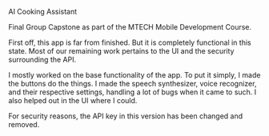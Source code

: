 AI Cooking Assistant

Final Group Capstone as part of the MTECH Mobile Development Course.

First off, this app is far from finished. But it is completely functional in this state. Most of our remaining work pertains to the UI and the security surrounding the API.

I mostly worked on the base functionality of the app. To put it simply, I made the buttons do the things. I made the speech synthesizer, voice recognizer, and their respective settings, handling a lot of bugs when it came to such. I also helped out in the UI where I could. 

For security reasons, the API key in this version has been changed and removed. 
